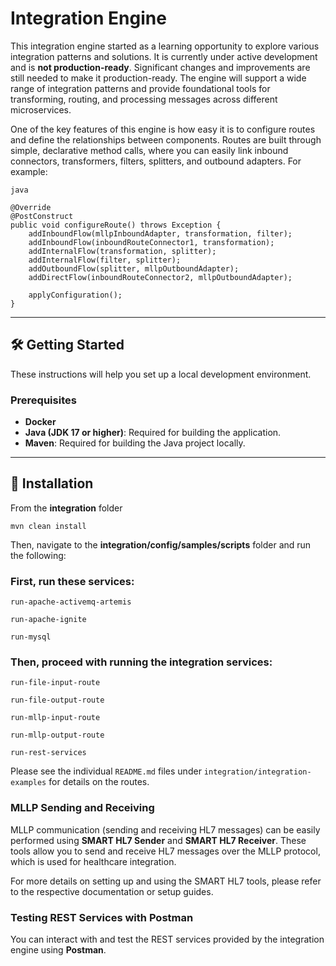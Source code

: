 # Integration Engine

This integration engine started as a learning opportunity to explore various integration patterns and solutions. It is currently under active development and is **not production-ready**. Significant changes and improvements are still needed to make it production-ready. The engine will support a wide range of integration patterns and provide foundational tools for transforming, routing, and processing messages across different microservices.

One of the key features of this engine is how easy it is to configure routes and define the relationships between components. Routes are built through simple, declarative method calls, where you can easily link inbound connectors, transformers, filters, splitters, and outbound adapters. For example:

```
java

@Override
@PostConstruct
public void configureRoute() throws Exception {
    addInboundFlow(mllpInboundAdapter, transformation, filter);
    addInboundFlow(inboundRouteConnector1, transformation);
    addInternalFlow(transformation, splitter);
    addInternalFlow(filter, splitter);
    addOutboundFlow(splitter, mllpOutboundAdapter);
    addDirectFlow(inboundRouteConnector2, mllpOutboundAdapter);
    
    applyConfiguration();
}
```
---

## 🛠 Getting Started

These instructions will help you set up a local development environment.

### Prerequisites

- **Docker**
- **Java (JDK 17 or higher)**: Required for building the application.
- **Maven**: Required for building the Java project locally.

---

## 🚀 Installation

From the **integration** folder

```
mvn clean install
```

Then, navigate to the **integration/config/samples/scripts** folder and run the following:

### First, run these services:

```
run-apache-activemq-artemis

run-apache-ignite

run-mysql
```

### Then, proceed with running the integration services:

```
run-file-input-route

run-file-output-route

run-mllp-input-route

run-mllp-output-route

run-rest-services
```

Please see the individual `README.md` files under `integration/integration-examples` for details on the routes.

### MLLP Sending and Receiving

MLLP communication (sending and receiving HL7 messages) can be easily performed using **SMART HL7 Sender** and **SMART HL7 Receiver**. These tools allow you to send and receive HL7 messages over the MLLP protocol, which is used for healthcare integration.

For more details on setting up and using the SMART HL7 tools, please refer to the respective documentation or setup guides.

### Testing REST Services with Postman

You can interact with and test the REST services provided by the integration engine using **Postman**. 
